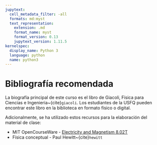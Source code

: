 ```yaml
---
jupytext:
  cell_metadata_filter: -all
  formats: md:myst
  text_representation:
    extension: .md
    format_name: myst
    format_version: 0.13
    jupytext_version: 1.11.5
kernelspec:
  display_name: Python 3
  language: python
  name: python3
---
```


# Bibliografía recomendada

La biografía principal de este curso es el libro de Giacoli, Física para Ciencias e Ingenieria~{cite}`giacoli`. Los estudiantes de la USFQ pueden encontrar este libro en la biblioteca en formato físico o digital.

Adicionalmente, se ha utilizado estos recursos para la elaboración del material de clase:
 - MIT OpenCourseWare - [Electricity and Magnetism 8.02T](https://ocw.mit.edu/courses/8-02t-electricity-and-magnetism-spring-2005/)
 - Física conceptual - Paul Hewitt~{cite}`hewitt`

```{bibliography}
```
